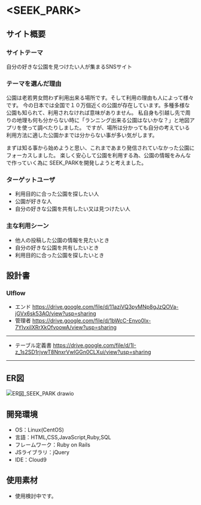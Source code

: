 # <SEEK_PARK>

## サイト概要
### サイトテーマ
自分の好きな公園を見つけたい人が集まるSNSサイト

### テーマを選んだ理由
公園は老若男女問わず利用出来る場所です。そして利用の理由も人によって様々です。
今の日本では全国で１０万個近くの公園が存在しています。多種多様な公園も知られて、利用されなければ意味がありません。
私自身も引越し先で周りの地理も何も分からない時に「ランニング出来る公園はないかな？」と地図アプリを使って調べたりしました。
ですが、場所は分かっても自分の考えている利用方法に適した公園かまでは分からない事が多い気がします。

まずは知る事から始めようと思い、これまであまり発信されていなかった公園にフォーカスしました。
楽しく安心して公園を利用する為、公園の情報をみんなで作っていく為に SEEK_PARKを開発しようと考えました。

### ターゲットユーザ
- 利用目的に合った公園を探したい人
- 公園が好きな人
- 自分の好きな公園を共有したい又は見つけたい人

### 主な利用シーン
- 他人の投稿した公園の情報を見たいとき
- 自分の好きな公園を共有したいとき
- 利用目的に合った公園を探したいとき

## 設計書
### UIflow
- エンド
https://drive.google.com/file/d/11aziVQ3pyMNp8gJzQOVa-jGVx6sk53AO/view?usp=sharing
- 管理者
https://drive.google.com/file/d/1bWcC-Envo0Ix-7YIvxiIXRrXkOfvoowA/view?usp=sharing
***
- テーブル定義書
https://drive.google.com/file/d/1I-z_1s2SD1rjvwT8NnxrVwlGGn0CLXui/view?usp=sharing
***
## ER図
![ER図_SEEK_PARK drawio](https://user-images.githubusercontent.com/105696893/182745298-d534a0e9-a313-4eda-bf32-52c58d8a2357.png)

## 開発環境
- OS：Linux(CentOS)
- 言語：HTML,CSS,JavaScript,Ruby,SQL
- フレームワーク：Ruby on Rails
- JSライブラリ：jQuery
- IDE：Cloud9

## 使用素材
- 使用検討中です。
